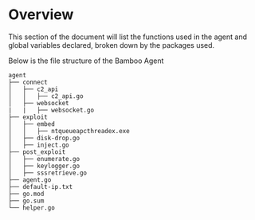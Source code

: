 # Overview 

This section of the document will list the functions used in the agent and global variables declared, broken down by the packages used. 

Below is the file structure of the Bamboo Agent 

```
agent
├── connect
│   ├── c2_api
│   │   ├── c2_api.go 
│   ├── websocket
|   |   ├── websocket.go
├── exploit
│   ├── embed
│   │   ├── ntqueueapcthreadex.exe
│   ├── disk-drop.go
│   ├── inject.go
├── post_exploit
│   ├── enumerate.go
│   ├── keylogger.go
│   ├── sssretrieve.go
├── agent.go
├── default-ip.txt
├── go.mod
├── go.sum
└── helper.go
```
